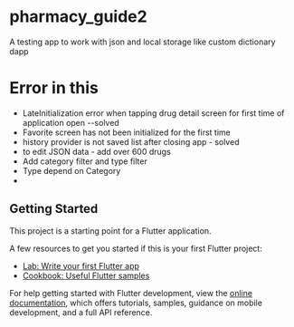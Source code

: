 # pharmacy_guide2

A testing app to work with json and local storage like custom dictionary dapp 

Error in this 
=============
- LateInitialization error when tapping drug detail screen for first time of application open --solved
- Favorite screen has not been initialized for the first time
- history provider is not saved list after closing app - solved 
- to edit JSON data - add over 600 drugs 
- Add category filter and type filter 
- Type depend on Category 
- 

## Getting Started

This project is a starting point for a Flutter application.

A few resources to get you started if this is your first Flutter project:

- [Lab: Write your first Flutter app](https://docs.flutter.dev/get-started/codelab)
- [Cookbook: Useful Flutter samples](https://docs.flutter.dev/cookbook)

For help getting started with Flutter development, view the
[online documentation](https://docs.flutter.dev/), which offers tutorials,
samples, guidance on mobile development, and a full API reference.

